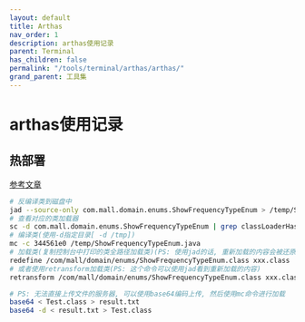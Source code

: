 ```yaml
---
layout: default
title: Arthas
nav_order: 1
description: arthas使用记录
parent: Terminal
has_children: false
permalink: "/tools/terminal/arthas/arthas/"
grand_parent: 工具集
---
```


# arthas使用记录

## 热部署

[参考文章](https://arthas.aliyun.com/doc/retransform.html#%E7%BB%93%E5%90%88-jad-mc-%E5%91%BD%E4%BB%A4%E4%BD%BF%E7%94%A8)

```bash
# 反编译类到磁盘中
jad --source-only com.mall.domain.enums.ShowFrequencyTypeEnum > /temp/ShowFrequencyTypeEnum.java
# 查看对应的类加载器
sc -d com.mall.domain.enums.ShowFrequencyTypeEnum | grep classLoaderHash
# 编译类(使用-d指定目录[ -d /tmp])
mc -c 344561e0 /temp/ShowFrequencyTypeEnum.java
# 加载类(复制控制台中打印的类全路径加载类)(PS: 使用jad的话, 重新加载的内容会被还原)
redefine /com/mall/domain/enums/ShowFrequencyTypeEnum.class xxx.class
# 或者使用retransform加载类(PS: 这个命令可以使用jad看到重新加载的内容)
retransform /com/mall/domain/enums/ShowFrequencyTypeEnum.class xxx.class

# PS: 无法直接上传文件的服务器, 可以使用base64编码上传, 然后使用mc命令进行加载
base64 < Test.class > result.txt
base64 -d < result.txt > Test.class
```
